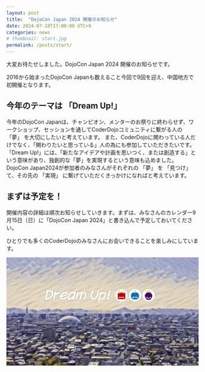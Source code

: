 ```yaml
---
layout: post
title:  "DojoCon Japan 2024 開催のお知らせ"
date: 2024-07-18T17:00:00 UTC+9
categories: news
# thumbnail: start.jpg
permalink: /posts/start/
---
```


大変お待たせしました。DojoCon Japan 2024 開催のお知らせです。

2016から始まったDojoCon Japanも数えること今回で9回を迎え、中国地方で初開催となります。


## 今年のテーマは 「Dream Up!」
今年のDojoCon Japanは、チャンピオン、メンターのお祭りに終わらせず、ワークショップ、セッションを通してCoderDojoコミュニティに繋がる人の 「夢」 を大切にしたいと考えています。
また、CoderDojoに関わっている人だけでなく、「関わりたいと思っている」人の為にも参加していただきたいです。
「Dream Up!」には、「新たなアイデアや計画を思いつく、または創造する」という意味があり、独創的な「夢」を実現するという意味も込めました。
DojoCon Japan2024が参加者のみなさんがそれぞれの 「夢」 を 「見つけ」 て、その先の 「実現」 に繋げていただくきっかけになればと考えています。

## まずは予定を！
開催内容の詳細は順次お知らせしていきます。まずは、みなさんのカレンダー9月15日（日）に「DojoCon Japan 2024」と書き込んで予定しておいてください。

ひとりでも多くのCoderDojoのみなさんにお会いできることを楽しみにしています。

![](/img/ogp.jpg)